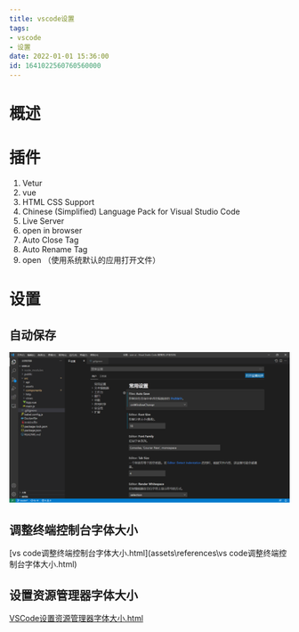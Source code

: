 ```yaml
---
title: vscode设置
tags: 
- vscode
- 设置
date: 2022-01-01 15:36:00
id: 1641022560760560000
---
```

# 概述



# 插件

1. Vetur
2. vue
3. HTML CSS Support
4. Chinese (Simplified) Language Pack for Visual Studio Code
5. Live Server
6. open in browser
7. Auto Close Tag
8. Auto Rename Tag
8. open （使用系统默认的应用打开文件）

# 设置

## 自动保存

![image-20220302214305655](assets/images/image-20220302214305655.png)

## 调整终端控制台字体大小

 [vs code调整终端控制台字体大小.html](assets\references\vs code调整终端控制台字体大小.html) 

## 设置资源管理器字体大小

 [VSCode设置资源管理器字体大小.html](assets\references\VSCode设置资源管理器字体大小.html) 



